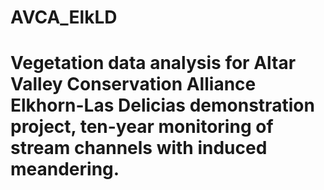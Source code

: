# AVCA_ElkLD
# Vegetation data analysis for Altar Valley Conservation Alliance Elkhorn-Las Delicias demonstration project, ten-year monitoring of stream channels with induced meandering.
